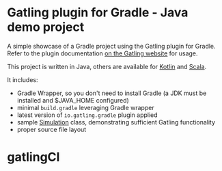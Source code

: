 Gatling plugin for Gradle - Java demo project
=============================================

A simple showcase of a Gradle project using the Gatling plugin for Gradle. Refer to the plugin documentation
[on the Gatling website](https://gatling.io/docs/current/extensions/gradle_plugin/) for usage.

This project is written in Java, others are available for [Kotlin](https://github.com/gatling/gatling-gradle-plugin-demo-kotlin)
and [Scala](https://github.com/gatling/gatling-gradle-plugin-demo-scala).

It includes:

* Gradle Wrapper, so you don't need to install Gradle (a JDK must be installed and $JAVA_HOME configured)
* minimal `build.gradle` leveraging Gradle wrapper
* latest version of `io.gatling.gradle` plugin applied
* sample [Simulation](https://gatling.io/docs/gatling/reference/current/general/concepts/#simulation) class,
demonstrating sufficient Gatling functionality
* proper source file layout
# gatlingCI
